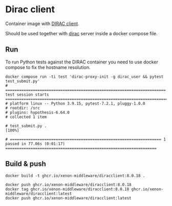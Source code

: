 # Dirac client

Container image with [DIRAC client](https://dirac.readthedocs.io/en/latest/UserGuide/GettingStarted/InstallingClient/index.html).

Should be used together with [dirac](../dirac) server inside a docker compose file.

## Run

To run Python tests against the DIRAC container you need to use docker compose to fix the hostname resolution.

```shell
docker compose run -ti test 'dirac-proxy-init -g dirac_user && pytest test_submit.py'
# ====================================================================== test session starts =======================================================================
# platform linux -- Python 3.9.15, pytest-7.2.1, pluggy-1.0.0
# rootdir: /src
# plugins: hypothesis-6.64.0
# collected 1 item                                                                                                                                                 

# test_submit.py .                                                                                                                                           [100%]

# ================================================================== 1 passed in 77.06s (0:01:17) ==================================================================
```

## Build & push

```shell
docker build -t ghcr.io/xenon-middleware/diracclient:8.0.18 .
```

```shell
docker push ghcr.io/xenon-middleware/diracclient:8.0.18
docker tag ghcr.io/xenon-middleware/diracclient:8.0.18 ghcr.io/xenon-middleware/diracclient:latest
docker push ghcr.io/xenon-middleware/diracclient:latest
```
